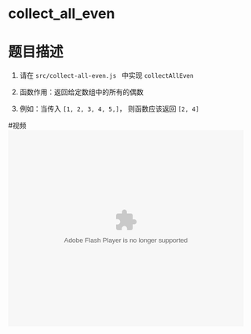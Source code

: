 # collect_all_even

# 题目描述

1. 请在 ```src/collect-all-even.js ``` 中实现 ```collectAllEven```

2. 函数作用：返回给定数组中的所有的偶数  

3. 例如：当传入 `[1, 2, 3, 4, 5,]`， 则函数应该返回 `[2, 4]` 

#视频
<embed src='http://player.youku.com/player.php/sid/XMjUzNDIyNjM3Ng==/v.swf' allowFullScreen='true' quality='high' width='480' height='400' align='middle' allowScriptAccess='always' type='application/x-shockwave-flash'></embed>
